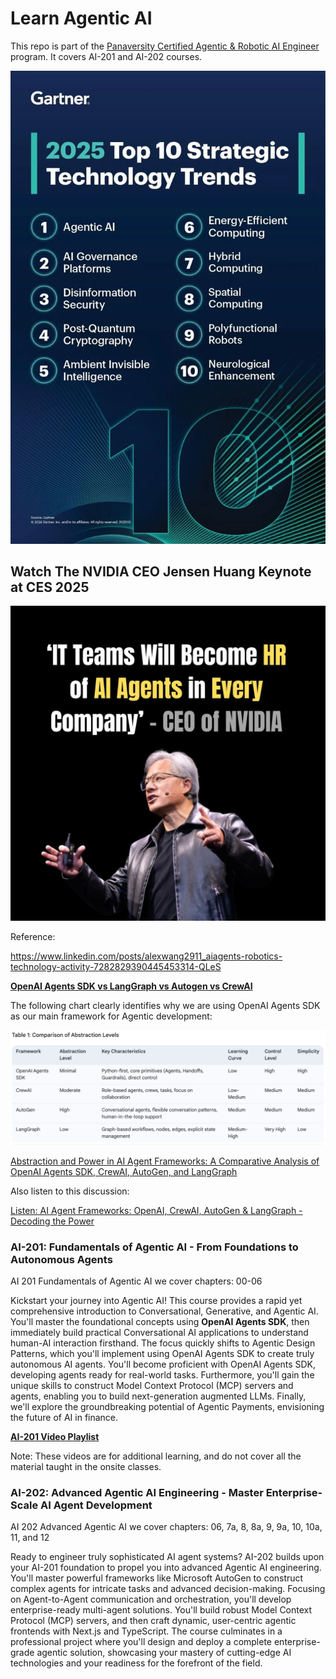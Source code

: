 # Learn Agentic AI

This repo is part of the [Panaversity Certified Agentic & Robotic AI Engineer](https://docs.google.com/document/d/15usu1hkrrRLRjcq_3nCTT-0ljEcgiC44iSdvdqrCprk/edit?usp=sharing) program. It covers AI-201 and AI-202 courses.

![Agentic AI Top Trend](toptrend.webp)

## Watch The NVIDIA CEO Jensen Huang Keynote at CES 2025

[![HR for Agents](hr.jpeg)](https://www.youtube.com/watch?v=k82RwXqZHY8 "NVIDIA CEO Jensen Huang Keynote at CES 2025")


Reference:

https://www.linkedin.com/posts/alexwang2911_aiagents-robotics-technology-activity-7282829390445453314-QLeS

**[OpenAI Agents SDK vs LangGraph vs Autogen vs CrewAI](https://composio.dev/blog/openai-agents-sdk-vs-langgraph-vs-autogen-vs-crewai/)**

The following chart clearly identifies why we are using OpenAI Agents SDK as our main framework for Agentic development:

![comparision](./comparison.png)

[Abstraction and Power in AI Agent Frameworks: A Comparative Analysis of OpenAI Agents SDK, CrewAI, AutoGen, and LangGraph](https://g.co/gemini/share/e73d75492cf4)

Also listen to this discussion: 

[Listen: AI Agent Frameworks: OpenAI, CrewAI, AutoGen & LangGraph - Decoding the Power](https://g.co/gemini/share/5e4123e6bfeb)


### AI-201: Fundamentals of Agentic AI  -  From Foundations to Autonomous Agents

AI 201 Fundamentals of Agentic AI we cover chapters: 00-06

Kickstart your journey into Agentic AI! This course provides a rapid yet comprehensive introduction to Conversational, Generative, and Agentic AI.  You'll master the foundational concepts using **OpenAI Agents SDK**, then immediately build practical Conversational AI applications to understand human-AI interaction firsthand.  The focus quickly shifts to Agentic Design Patterns, which you'll implement using OpenAI Agents SDK to create truly autonomous AI agents.  You'll become proficient with OpenAI Agents SDK, developing agents ready for real-world tasks.  Furthermore, you'll gain the unique skills to construct Model Context Protocol (MCP) servers and agents, enabling you to build next-generation augmented LLMs. Finally, we'll explore the groundbreaking potential of Agentic Payments, envisioning the future of AI in finance.


**[AI-201 Video Playlist](https://www.youtube.com/playlist?list=PL0vKVrkG4hWovpr0FX6Gs-06hfsPDEUe6)**

Note: These videos are for additional learning, and do not cover all the material taught in the onsite classes.



### AI-202: Advanced Agentic AI Engineering - Master Enterprise-Scale AI Agent Development

AI 202 Advanced Agentic AI we cover chapters: 06, 7a, 8, 8a, 9, 9a, 10, 10a, 11, and 12

Ready to engineer truly sophisticated AI agent systems?  AI-202 builds upon your AI-201 foundation to propel you into advanced Agentic AI engineering.  You'll master powerful frameworks like Microsoft AutoGen to construct complex agents for intricate tasks and advanced decision-making.  Focusing on Agent-to-Agent communication and orchestration, you'll develop enterprise-ready multi-agent solutions.  You'll build robust Model Context Protocol (MCP) servers, and then craft dynamic, user-centric agentic frontends with Next.js and TypeScript.  The course culminates in a professional project where you'll design and deploy a complete enterprise-grade agentic solution, showcasing your mastery of cutting-edge AI technologies and your readiness for the forefront of the field.





